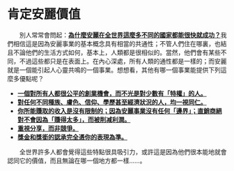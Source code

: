# 肯定安麗價值

&emsp;&emsp;別人常常會問起：[**為什麼安麗在全世界這麼多不同的國家都能很快就成功？**]()我們相信這是因為安麗事業的基本概念具有相當的共通性；不管人們住在哪裏，也結且不論他們的生活方式如何，基本上，人類都是很相似的。當然，他們會有某些不同，不過這些都只是在表面上。在內心深處，所有人類的通性都是一樣的；而安麗就是一個能引起人心靈共鳴的一個事業。想想看，其他有哪一個事業能提供下列這麼多優點呢？

* [**一個對所有人都很公平的創業機會，而不光是對少數有「特權」的人。**]()
* [**對任何不同種族、膚色、信仰、學歷甚至經濟狀況的人，均一視同仁。**]()
* [**你所能賺取的收入是沒有限制的；因為安麗事業沒有任何「邊界」；直銷商絕對不會因為「賺得太多」，而被削减利潤。**]()
* [**重視分享，而非競爭。**]()
* [**獎金和獎銜的認承完全憑你的表現為準。**]()

&emsp;&emsp;全世界許多人都會覺得這些特點很具吸引力，或許這是因為他們很本能地就會認同它的價值，而且無論在哪一個地方都一樣……。

